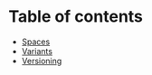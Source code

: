 # Table of contents

* [Spaces](README.md)
* [Variants](variants.md)
* [Versioning](versioning.md)

